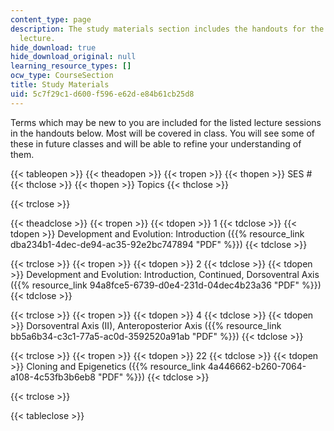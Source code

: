 ```yaml
---
content_type: page
description: The study materials section includes the handouts for the respective
  lecture.
hide_download: true
hide_download_original: null
learning_resource_types: []
ocw_type: CourseSection
title: Study Materials
uid: 5c7f29c1-d600-f596-e62d-e84b61cb25d8
---
```


Terms which may be new to you are included for the listed lecture sessions in the handouts below. Most will be covered in class. You will see some of these in future classes and will be able to refine your understanding of them.

{{< tableopen >}}
{{< theadopen >}}
{{< tropen >}}
{{< thopen >}}
SES #
{{< thclose >}}
{{< thopen >}}
Topics
{{< thclose >}}

{{< trclose >}}

{{< theadclose >}}
{{< tropen >}}
{{< tdopen >}}
1
{{< tdclose >}}
{{< tdopen >}}
Development and Evolution: Introduction ({{% resource_link dba234b1-4dec-de94-ac35-92e2bc747894 "PDF" %}})
{{< tdclose >}}

{{< trclose >}}
{{< tropen >}}
{{< tdopen >}}
2
{{< tdclose >}}
{{< tdopen >}}
Development and Evolution: Introduction, Continued, Dorsoventral Axis ({{% resource_link 94a8fce5-6739-d0e4-231d-04dec4b23a36 "PDF" %}})
{{< tdclose >}}

{{< trclose >}}
{{< tropen >}}
{{< tdopen >}}
4
{{< tdclose >}}
{{< tdopen >}}
Dorsoventral Axis (II), Anteroposterior Axis ({{% resource_link bb5a6b34-c3c1-77a5-ac0d-3592520a91ab "PDF" %}})
{{< tdclose >}}

{{< trclose >}}
{{< tropen >}}
{{< tdopen >}}
22
{{< tdclose >}}
{{< tdopen >}}
Cloning and Epigenetics ({{% resource_link 4a446662-b260-7064-a108-4c53fb3b6eb8 "PDF" %}})
{{< tdclose >}}

{{< trclose >}}

{{< tableclose >}}